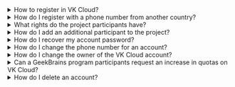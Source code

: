 
<details>

<summary>How to register in VK Cloud?</summary>

Go to [VK Cloud page](https://cloud.vk.com/en/) and click **Create a VK Cloud Account**. Fill in all the required fields to start using the account. Read more in the article [Registration in VK Cloud](/en/intro/start/account-registration).

</details>

<details>

<summary>How do I register with a phone number from another country?</summary>

Contact technical support by email `support@mcs.mail.ru` with a request to enter the phone number manually.

<warn>

Through the VK Cloud personal account, you can register only phone numbers that start with `+7`.

</warn>

</details>

<details>

<summary>What rights do the project participants have?</summary>

The role model of the project participants is described in the article [Personal account roles and their permissions](../concepts/rolesandpermissions).

</details>

<details>

<summary>How do I add an additional participant to the project?</summary>

The procedure is described in the article [Access management](../service-management/project-settings/access-manage#inviting_a_new_member_to_the_project). When adding, specify the role, focusing on the [role matrix](../concepts/rolesandpermissions/).

</details>

<details>

<summary>How do I recover my account password?</summary>

1. Click **Forgot password?** on the authorization page to your personal account.
1. Enter your email in the field **Email which was used during registration**.
1. Press the button **Send password**. An email with instructions for password recovery will be sent to the specified email address.
1. Follow the link in the email about password recovery from the VK Cloud personal account.
1. Enter a new password in the field of the same name.
1. Click the **Save** button.

</details>

<details>

<summary>How do I change the phone number for an account?</summary>

Contact [technical support](/en/contacts/), enter the data:

- current phone number
- new phone number

The number will be changed after successful confirmation of the user's identity.

</details>

<details>

<summary>How do I change the owner of the VK Cloud account?</summary>

Use the instructions from the article [Project management](../service-management/project-settings/manage#changing_project_owner).

</details>

<details>

<summary>Can a GeekBrains program participants request an increase in quotas on VK Cloud?</summary>

Yes, they can. To do this, contact the designated GeekBrains curator.

</details>

<details>

<summary>How do I delete an account?</summary>

Contact technical support, read more in the article [Deleting an account](../how-to-guides/account-delete/).

</details>
